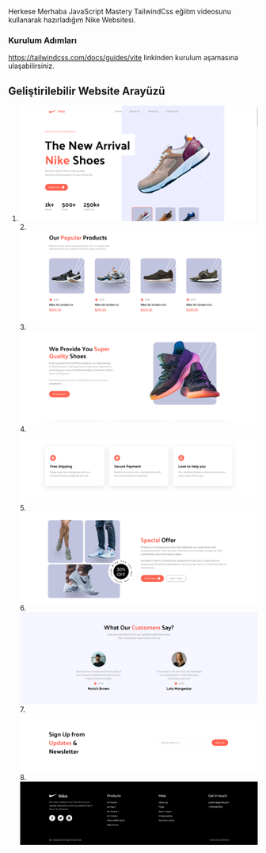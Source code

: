 Herkese Merhaba JavaScript Mastery TailwindCss eğiitm videosunu kullanarak hazırladığım Nike Websitesi.

### Kurulum Adımları

https://tailwindcss.com/docs/guides/vite linkinden kurulum aşamasına ulaşabilirsiniz.

## Geliştirilebilir Website Arayüzü

1. ![Açıklama](ScreenShot/1.png)
2.![Açıklama](ScreenShot/2.png)
3.![Açıklama](ScreenShot/3.png)
4.![Açıklama](ScreenShot/4.png)
5.![Açıklama](ScreenShot/5.png)
6.![Açıklama](ScreenShot/6.png)
7.![Açıklama](ScreenShot/7.png)
8.![Açıklama](ScreenShot/8.png)

 




